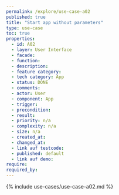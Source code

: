 ```yaml
---
permalink: /explore/use-case-a02
published: true
title: "Start app without parameters"
type: use-case
toc: true
properties:
  - id: A02
  - layer: User Interface
  - facade:
  - function:
  - description:
  - feature category:
  - tech category: App
  - status: DONE
  - comments:
  - actor: User
  - component: App
  - trigger:
  - precondition:
  - result:
  - priority: n/a
  - complexity: n/a
  - size: n/a
  - created_at:
  - changed_at:
  - link auf testcode:
  - published: default
  - link auf demo:
require:
required_by:
---
```


{% include use-cases/use-case-a02.md %}
